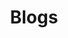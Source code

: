 ---
title: Blogs
summary: En esta seccion estan desde mis opiniones respecto a ciertos temas o simplemente mini tutoriales obviamente de las cosas que se y tal vez una que otra anecdotas
description: En esta seccion estan desde mis opiniones respecto a ciertos temas o simplemente mini tutoriales obviamente de las cosas que se y tal vez una que otra anecdotas
---